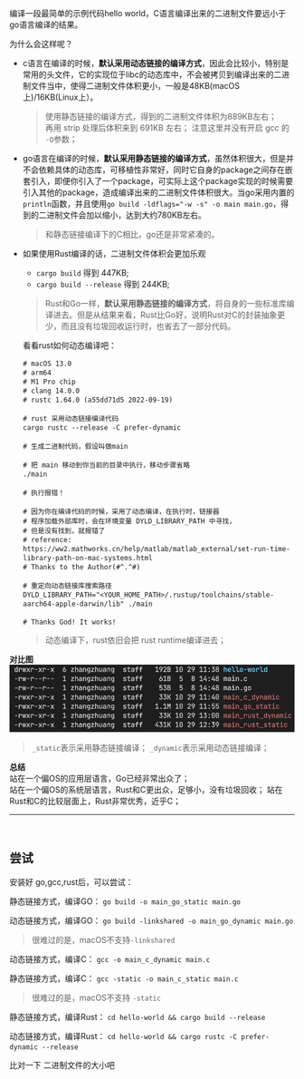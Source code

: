 编译一段最简单的示例代码hello world，C语言编译出来的二进制文件要远小于go语言编译的结果。  

为什么会这样呢？  


* c语言在编译的时候，**默认采用动态链接的编译方式**，因此会比较小，特别是常用的头文件，它的实现位于libc的动态库中，不会被拷贝到编译出来的二进制文件当中，使得二进制文件体积更小，一般是48KB(macOS上)/16KB(Linux上）。
    > 使用静态链接的编译方式，得到的二进制文件体积为889KB左右；  
    > 再用 strip 处理后体积来到 691KB 左右； 
    > 注意这里并没有开启 gcc 的 `-O`参数；


* go语言在编译的时候，**默认采用静态链接的编译方式**，虽然体积很大，但是并不会依赖具体的动态库，可移植性非常好，同时它自身的package之间存在嵌套引入，即便你引入了一个package，可实际上这个package实现的时候需要引入其他的package，造成编译出来的二进制文件体积很大。当go采用内置的`println`函数，并且使用`go build -ldflags="-w -s" -o main main.go`，得到的二进制文件会加以缩小，达到大约780KB左右。
    > 和静态链接编译下的C相比，go还是非常紧凑的。


* 如果使用Rust编译的话，二进制文件体积会更加乐观
    * `cargo build` 得到 447KB;
    * `cargo build --release` 得到 244KB;
    > Rust和Go一样，**默认采用静态链接的编译方式**，将自身的一些标准库编译进去。但是从结果来看，Rust比Go好，说明Rust对C的封装抽象更少，而且没有垃圾回收运行时，也省去了一部分代码。

    看看rust如何动态编译吧：
    ```shell
    # macOS 13.0
    # arm64
    # M1 Pro chip
    # clang 14.0.0
    # rustc 1.64.0 (a55dd71d5 2022-09-19)

    # rust 采用动态链接编译代码
    cargo rustc --release -C prefer-dynamic

    # 生成二进制代码，假设叫做main

    # 把 main 移动到你当前的目录中执行，移动步骤省略
    ./main 

    # 执行报错！

    # 因为你在编译代码的时候，采用了动态编译，在执行时，链接器
    # 程序加载外部库时，会在环境变量 DYLD_LIBRARY_PATH 中寻找，
    # 但是没有找到，就报错了
    # reference: https://ww2.mathworks.cn/help/matlab/matlab_external/set-run-time-library-path-on-mac-systems.html 
    # Thanks to the Author(#^.^#)

    # 重定向动态链接库搜索路径
    DYLD_LIBRARY_PATH="<YOUR_HOME_PATH>/.rustup/toolchains/stable-aarch64-apple-darwin/lib" ./main 

    # Thanks God! It works!
    ```
    > 动态编译下，rust依旧会把 rust runtime编译进去；


**对比图**
![c go rust 编译结果对比图](./result.png)

> `_static`表示采用静态链接编译；
> `_dynamic`表示采用动态链接编译；

**总结**  
站在一个偏OS的应用层语言，Go已经非常出众了；   
站在一个偏OS的系统层语言，Rust和C更出众，足够小，没有垃圾回收；
站在Rust和C的比较层面上，Rust非常优秀，近乎C；

---

<br>

## 尝试
安装好 go,gcc,rust后，可以尝试：

静态链接方式，编译GO：
`go build -o main_go_static main.go`  

动态链接方式，编译GO：
`go build -linkshared -o main_go_dynamic main.go`
> 很难过的是，macOS不支持`-linkshared`
   
动态链接方式，编译C：
`gcc -o main_c_dynamic main.c`  

静态链接方式，编译C：
`gcc -static -o main_c_static main.c`   
> 很难过的是，macOS不支持 `-static`

静态链接方式，编译Rust：
`cd hello-world && cargo build --release`

动态链接方式，编译Rust：
`cd hello-world && cargo rustc -C prefer-dynamic --release`


比对一下 二进制文件的大小吧